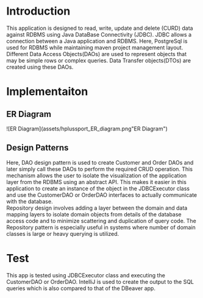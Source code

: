 # Introduction
This application is designed to read, write, update and delete (CURD) data against RDBMS using Java DataBase Connectivity
(JDBC). JDBC allows a connection between a Java application and RDBMS. Here, PostgreSql is used for RDBMS while maintaining
maven project management layout. Different Data Access Objects(DAOs) are used to represent objects that may be 
simple rows or complex queries. Data Transfer objects(DTOs) are created using these DAOs.

# Implementaiton
## ER Diagram
![ER Diagram](assets/hplussport_ER_diagram.png"ER Diagram")

## Design Patterns
Here, DAO design pattern is used to create Customer and Order DAOs and later simply call these DAOs to perform 
the required CRUD operation. This mechanism allows the user to isolate the visualization of the application layer
from the RDBMS using an abstract API. This makes it easier in this application to create an instance of the 
object in the JDBCExecutor class and use the CustomerDAO or OrderDAO interfaces to actually communicate with the database.
</br>
Repository design involves adding a layer between the domain and data mapping layers to isolate domain objects from 
details of the database access code and to minimize scattering and duplication of query code. 
The Repository pattern is 
especially useful in systems where number of domain classes is large or heavy querying is utilized.

# Test
This app is tested using JDBCExecutor class and executing the CustomerDAO or OrderDAO. IntelliJ is used 
to create the output to the SQL queries which is also compared to that of the DBeaver app.
